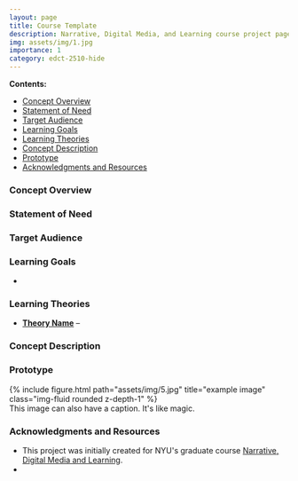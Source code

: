 ```yaml
---
layout: page
title: Course Template
description: Narrative, Digital Media, and Learning course project page TEMPLATE
img: assets/img/1.jpg
importance: 1
category: edct-2510-hide
---
```


**Contents:**

<!-- MarkdownTOC -->

- [Concept Overview](#concept-overview)
- [Statement of Need](#statement-of-need)
- [Target Audience](#target-audience)
- [Learning Goals](#learning-goals)
- [Learning Theories](#learning-theories)
- [Concept Description](#concept-description)
- [Prototype](#prototype)
- [Acknowledgments and Resources](#acknowledgments-and-resources)

<!-- /MarkdownTOC -->


### Concept Overview

<!-- This is the big picture of what you are trying to achieve with the project. 
(Ex: Young adults struggle with self-worth and mental health challenges. 
This project uses a game where emotions like coping, optimism and asking for help are a part of the learning). -->



### Statement of Need

<!-- Statement of Need/Problem or Design Challenge

_What are you trying to solve?_ -->



### Target Audience

<!-- _Describe a sentence or two about your audience - be specific._ -->



### Learning Goals

<!-- _What do you want your learners to know or be able to do after engaging with your project._ -->

-  


### Learning Theories

<!-- _What theories undergird your choices about this project._ -->

- **[Theory Name]()** – 



### Concept Description

<!-- _Tell me here about the overall project and why you chose the media for this project. 
Perhaps you tell a little about why you think this works for your audience._ -->



### Prototype

<!-- _This is the piece of media or image that represents your idea and your narrative for the week._ -->

<div class="row">
    <div class="col-sm mt-3 mt-md-0">
        {% include figure.html path="assets/img/5.jpg" title="example image" class="img-fluid rounded z-depth-1" %}
    </div>
</div>
<div class="caption">
    This image can also have a caption. It's like magic.
</div>

### Acknowledgments and Resources

- This project was initially created for NYU's graduate course [Narrative, Digital Media and Learning](https://steinhardt.nyu.edu/courses/narrative-digital-media-and-learning).
-   